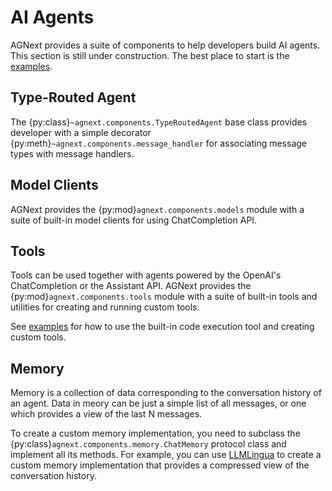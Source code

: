 # AI Agents

AGNext provides a suite of components to help developers build AI agents.
This section is still under construction.
The best place to start is the [examples](https://github.com/microsoft/agnext/tree/main/python/examples).

## Type-Routed Agent

The {py:class}`~agnext.components.TypeRoutedAgent` base class provides
developer with a simple decorator {py:meth}`~agnext.components.message_handler`
for associating message types with message handlers.

## Model Clients

AGNext provides the {py:mod}`agnext.components.models` module with a suite of built-in
model clients for using ChatCompletion API.

## Tools

Tools can be used together with agents powered by the OpenAI's ChatCompletion or the Assistant API.
AGNext provides the {py:mod}`agnext.components.tools` module with a suite of built-in
tools and utilities for creating and running custom tools.

See [examples](https://github.com/microsoft/agnext/tree/main/python/examples#tool-use-examples)
for how to use the built-in code execution tool and creating custom tools.

## Memory

Memory is a collection of data corresponding to the conversation history
of an agent.
Data in meory can be just a simple list of all messages,
or one which provides a view of the last N messages.

To create a custom memory implementation, you need to subclass the
{py:class}`agnext.components.memory.ChatMemory` protocol class and implement
all its methods.
For example, you can use [LLMLingua](https://github.com/microsoft/LLMLingua)
to create a custom memory implementation that provides a compressed
view of the conversation history.
